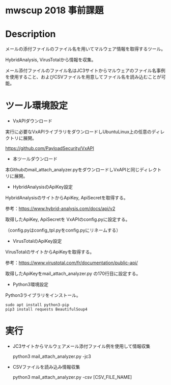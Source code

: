 # mwscup 2018 事前課題

# Description
メールの添付ファイルのファイル名を用いてマルウェア情報を取得するツール。

HybridAnalysis, VirusTotalから情報を収集。

メール添付ファイルのファイル名はJC3サイトからマルウェアのファイル名事例を使用すること、およびCSVファイルを用意してファイル名を読み込むことが可能。

# ツール環境設定

* VxAPIダウンロード

実行に必要なVxAPIライブラリをダウンロードしUbuntuLinux上の任意のディレクトリに展開。

https://github.com/PayloadSecurity/VxAPI

* 本ツールダウンロード

本Githubのmail_attach_analyzer.pyをダウンロードしVxAPIと同じディレクトリに展開。

* HybridAnalysisのApiKey設定

HybridAnalysisのサイトからApiKey, ApiSecretを取得する。

参考：https://www.hybrid-analysis.com/docs/api/v2

取得したApiKey, ApiSecretを VxAPIのconfig.pyに設定する。

（config.pyはconfig_tpl.pyをconfig.pyにリネームする）

* VirusTotalのApiKey設定

VirusTotalのサイトからApiKeyを取得する。

参考：https://www.virustotal.com/fr/documentation/public-api/

取得したApiKeyをmail_attach_analyzer.py の170行目に設定する。

* Python3環境設定

Python3ライブラリをインストール。

    sudo apt install python3-pip
    pip3 install requests BeautifulSoup4

# 実行

* JC3サイトからマルウェアメール添付ファイル例を使用して情報収集

    python3 mail_attach_analyzer.py -jc3

* CSVファイルを読み込み情報収集

    python3 mail_attach_analyzer.py -csv [CSV_FILE_NAME]
